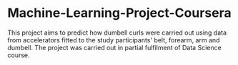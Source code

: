 # Machine-Learning-Project-Coursera
This project aims to predict how dumbell curls were carried out using data from accelerators fitted to the study participants' belt, forearm, arm and dumbell. The project was carried out in partial fulfilment of Data Science course.
